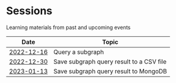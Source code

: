 # Sessions

Learning materials from past and upcoming events

| Date | Topic |
| --- | --- |
| [2022-12-16](https://alex-pakalniskis.github.io/RustOfficeHoursResources/sessions/2022-12-16.html) | Query a subgraph |
| [2022-12-30](https://alex-pakalniskis.github.io/RustOfficeHoursResources/sessions/2022-12-30.html) | Save subgraph query result to a CSV file |
| [2023-01-13](https://alex-pakalniskis.github.io/RustOfficeHoursResources/sessions/2023-01-13.html) | Save subgraph query result to MongoDB |
